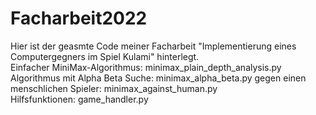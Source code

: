 # Facharbeit2022
Hier ist der geasmte Code meiner Facharbeit "Implementierung eines Computergegners im Spiel Kulami" hinterlegt.  
Einfacher MiniMax-Algorithmus: minimax_plain_depth_analysis.py  
Algorithmus mit Alpha Beta Suche: minimax_alpha_beta.py
gegen einen menschlichen Spieler: minimax_against_human.py  
Hilfsfunktionen: game_handler.py  
